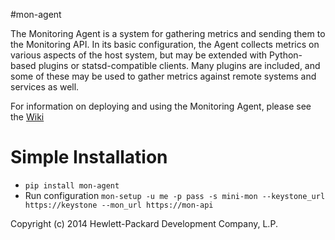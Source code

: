 #mon-agent

The Monitoring Agent is a system for gathering metrics and sending them to
the Monitoring API.  In its basic configuration, the Agent collects metrics
on various aspects of the host system, but may be extended with Python-based
plugins or statsd-compatible clients.  Many plugins are included, and some of
these may be used to gather metrics against remote systems and services as well.

For information on deploying and using the Monitoring Agent, please see the
[Wiki](https://github.com/hpcloud-mon/mon-agent/wiki)

# Simple Installation
- `pip install mon-agent`
- Run configuration `mon-setup -u me -p pass -s mini-mon --keystone_url https://keystone --mon_url https://mon-api`

Copyright (c) 2014 Hewlett-Packard Development Company, L.P.
